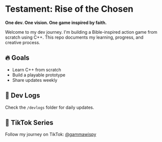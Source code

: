 # Testament: Rise of the Chosen
**One dev. One vision. One game inspired by faith.**


Welcome to my dev journey. I'm building a Bible-inspired action game from scratch using C++. This repo documents my learning, progress, and creative process.

## 🔥 Goals
- Learn C++ from scratch
- Build a playable prototype
- Share updates weekly

## 📅 Dev Logs
Check the `/devlogs` folder for daily updates.

## 🎥 TikTok Series
Follow my journey on TikTok: [@gammawispy](https://tiktok.com/@gammawispy)

